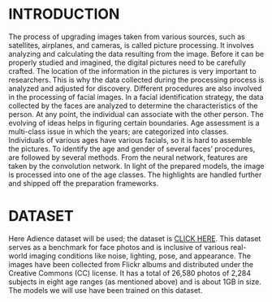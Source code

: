 # INTRODUCTION
The process of upgrading images taken from various sources, such as satellites, airplanes, and cameras, is called picture processing. It involves analyzing and calculating the data resulting from the image. Before it can be properly studied and imagined, the digital pictures need to be carefully crafted.
The location of the information in the pictures is very important to researchers. This is why the data collected during the processing process is analyzed and adjusted for discovery.
Different procedures are also involved in the processing of facial images. In a facial identification strategy, the data collected by the faces are analyzed to determine the characteristics of the person. At any point, the individual can associate with the other person.
The evolving of ideas helps in figuring certain boundaries. Age assessment is a multi-class issue in which the years; are categorized into classes. Individuals of various ages have various facials, so it is hard to assemble the pictures.
To identify the age and gender of several faces’ procedures, are followed by several methods. From the neural network, features are taken by the convolution network. In light of the prepared models, the image is processed into one of the age classes. The highlights are handled further and shipped off the preparation frameworks.

# DATASET
Here Adience dataset will be used; the dataset is [CLICK HERE](https://drive.google.com/drive/folders/1tqd1XDxB-W1X0kAVjiotCudPAKTiI3iS?usp=sharing). This dataset serves as a benchmark for face photos and is inclusive of various real-world imaging conditions like noise, lighting, pose, and appearance. The images have been collected from Flickr albums and distributed under the Creative Commons (CC) license. It has a total of 26,580 photos of 2,284 subjects in eight age ranges (as mentioned above) and is about 1GB in size. The models we will use have been trained on this dataset.
